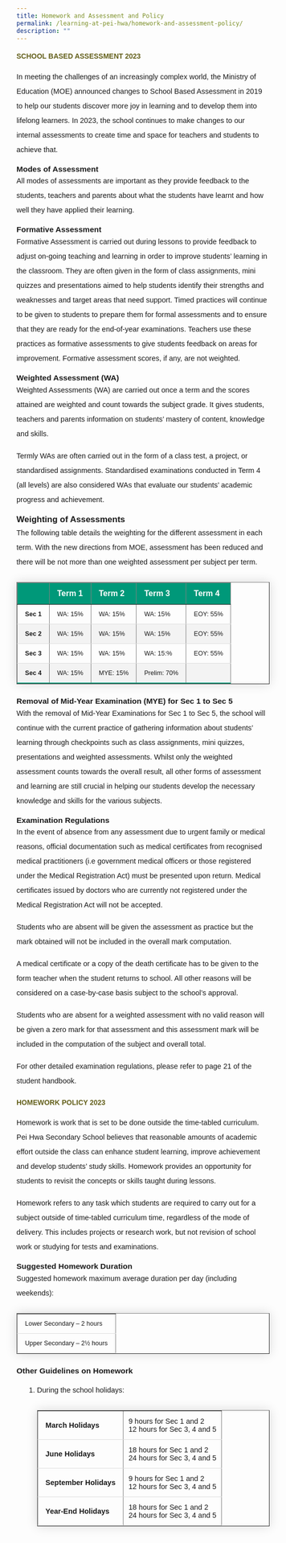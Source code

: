 ```yaml
---
title: Homework and Assessment and Policy
permalink: /learning-at-pei-hwa/homework-and-assessment-policy/
description: ""
---
```

<h4 style="color:#635f1a;font-family:sans-serif;font-weight:bold;">SCHOOL BASED ASSESSMENT 2023</h4>

<p style="font-size:14.5px; line-height:2;margin-top:15px;font-family:sans-serif;">In meeting the challenges of an increasingly complex world, the Ministry of Education (MOE) announced changes to School Based Assessment in 2019 to help our students discover more joy in learning and to develop them into lifelong learners. In 2023, the school continues to make changes to our internal assessments to create time and space for teachers and students to achieve that.</p>

<p style="margin-top:15px;font-size:15.5px;"><strong style="font-family:sans-serif;">Modes of Assessment</strong></p>

<p style="font-size:14.5px; line-height:2;margin:-15px 0 13px 0px;font-family:sans-serif;">All modes of assessments are important as they provide feedback to the students, teachers and parents about what the students have learnt and how well they have applied their learning.</p>

<p style="margin-top:15px;font-size:15.5px;"><strong style="font-family:sans-serif;">Formative Assessment</strong></p>

<p style="font-size:14.5px; line-height:2;margin:-15px 0 13px 0px;font-family:sans-serif;">Formative Assessment is carried out during lessons to provide feedback to adjust on-going teaching and learning in order to improve students’ learning in the classroom. They are often given in the form of class assignments, mini quizzes and presentations aimed to help students identify their strengths and weaknesses and target areas that need support. Timed practices will continue to be given to students to prepare them for formal assessments and to ensure that they are ready for the end-of-year examinations. Teachers use these practices as formative assessments to give students feedback on areas for improvement. Formative assessment scores, if any, are not weighted.</p>

<p style="margin-top:15.5px;font-size:15.5px;"><strong style="font-family:sans-serif;">Weighted Assessment (WA)</strong></p>

<p style="font-size:14.5px; line-height:2;margin:-15px 0 13px 0px;font-family:sans-serif;">Weighted Assessments (WA) are carried out once a term and the scores attained are weighted and count towards the subject grade. It gives students, teachers and parents information on students’ mastery of content, knowledge and skills.</p>

<p style="margin-top:15px;font-size:14.5px; line-height:2;font-family:sans-serif;">Termly WAs are often carried out in the form of a class test, a project, or standardised assignments. Standardised examinations conducted in Term 4 (all levels) are also considered WAs that evaluate our students’ academic progress and achievement.</p>

<p style="margin-top:15.5px;font-size:17px;"><strong style="font-family:sans-serif;">Weighting of Assessments</strong></p>

<p style="font-size:14.5px; line-height:2;margin:-15px 0 13px 0px;font-family:sans-serif;">The following table details the weighting for the different assessment in each term. With the new directions from MOE, assessment has been reduced and there will be not more than one weighted assessment per subject per term.</p>


<table border="1" style="border-collapse: collapse;margin: 25px 0;font-size: 0.9em;font-family: sans-serif;min-width: 400px; box-shadow: 0 0 20px rgba(0, 0, 0, 0.15);">
	
<thead style="background-color: #009879; font-weight: bold; font-size: 16px;">
		<tr>
			<td style="text-align:left;color:white;padding:12px 15px;font-family:sans-serif;">&nbsp;</td>
			<td style="text-align:left;color:white;padding:12px 15px;font-family:sans-serif;">Term 1</td>
			<td style="text-align:left;color:white;padding:12px 15px;font-family:sans-serif;">Term 2</td>
			<td style="text-align:left;color:white;padding:12px 15px;font-family:sans-serif;">Term 3</td>
			<td style="text-align:left;color:white;padding:12px 15px;font-family:sans-serif;">Term 4</td>
		</tr>
	</thead>

	
<tbody>
<tr style="border-bottom: 1px solid #dddddd;">
<td style="padding: 12px 15px;font-family:sans-serif;"><strong style="font-family:sans-serif;">Sec 1</strong></td>
<td style="padding: 12px 15px;font-family:sans-serif;">WA: 15%</td>
<td style="padding: 12px 15px;font-family:sans-serif;">WA: 15%</td>
<td style="padding: 12px 15px;font-family:sans-serif;">WA: 15%</td>
<td style="padding: 12px 15px;font-family:sans-serif;">EOY: 55%</td>
</tr>
	
<tr style="background-color: #f3f3f3;border-bottom: 1px solid #dddddd;">
<td style="padding: 12px 15px;font-family:Tahoma;"><strong style="font-family:sans-serif;">Sec 2</strong></td>
<td style="padding: 12px 15px;font-family:sans-serif;">WA: 15%</td>
<td style="padding: 12px 15px;font-family:sans-serif;">WA: 15%</td>
<td style="padding: 12px 15px;font-family:sans-serif;">WA: 15%</td>
<td style="padding: 12px 15px;font-family:sans-serif;">EOY: 55%</td>
</tr>
															
<tr style="border-bottom: 1px solid #dddddd;">
<td style="padding: 12px 15px;font-family:sans-serif;"><strong style="font-family:sans-serif;">Sec 3</strong></td>
<td style="padding: 12px 15px;font-family:sans-serif;">WA: 15%</td>
<td style="padding: 12px 15px;font-family:sans-serif;">WA: 15%</td>
<td style="padding: 12px 15px;font-family:sans-serif;">WA: 15:%</td>
<td style="padding: 12px 15px;font-family:sans-serif;">EOY: 55%</td>
</tr>
															
<tr style="border-bottom: 2px solid #009879;     background-color: #f3f3f3;">
<td style="padding: 12px 15px;font-family:sans-serif;"><strong style="font-family:sans-serif;">Sec 4</strong></td>
<td style="padding: 12px 15px;font-family:sans-serif;">WA: 15%</td>
<td style="padding: 12px 15px;font-family:sans-serif;">MYE: 15%</td>
<td style="padding: 12px 15px;font-family:sans-serif;">Prelim: 70%</td>
<td style="padding: 12px 15px;font-family:sans-serif;">&nbsp;</td>
</tr>
	
</tbody>
</table>

<p style="margin-top:15px;font-size:15.5px;"><strong style="font-family:sans-serif;">Removal of Mid-Year Examination (MYE) for Sec 1 to Sec 5</strong></p>

<p style="font-size:14.5px; line-height:2;margin:-15px 0 13px 0px;font-family:sans-serif;">With the removal of Mid-Year Examinations for Sec 1 to Sec 5, the school will continue with the current practice of gathering information about students’ learning through checkpoints such as class assignments, mini quizzes, presentations and weighted assessments. Whilst only the weighted assessment counts towards the overall result, all other forms of assessment and learning are still crucial in helping our students develop the necessary knowledge and skills for the various subjects.</p>

<p style="margin-top:15px;font-size:15.5px;"><strong style="font-family:sans-serif;">Examination Regulations </strong></p>

<p style="font-size:14.5px; line-height:2;margin:-15px 0 13px 0px;font-family:sans-serif;">In the event of absence from any assessment due to urgent family or medical reasons, official documentation such as medical certificates from recognised medical practitioners (i.e government medical officers or those registered under the Medical Registration Act) must be presented upon return. Medical certificates issued by doctors who are currently not registered under the Medical Registration Act will not be accepted. </p>

<p style="font-size:14.5px; line-height:2;margin-top:15px;font-family:sans-serif;">Students who are absent will be given the assessment as practice but the mark obtained will not be included in the overall mark computation.</p>

<p style="margin-top:15px;font-size:14.5px; line-height:2;font-family:sans-serif;">A medical certificate or a copy of the death certificate has to be given to the form teacher when the student returns to school. All other reasons will be considered on a case-by-case basis subject to the school’s approval.</p>

<p style="margin-top:15px;font-size:14.5px; line-height:2;font-family:sans-serif;">Students who are absent for a weighted assessment with no valid reason will be given a zero mark for that assessment and this assessment mark will be included in the computation of the subject and overall total. </p>

<p style="margin-top:15px;font-size:14.5px; line-height:2;font-family:sans-serif;">For other detailed examination regulations, please refer to page 21 of the student handbook.</p>

<h4 style="color:#635f1a;font-family:sans-serif;font-weight:bold;">HOMEWORK POLICY 2023</h4>

<p style="font-size:14.5px; line-height:2;margin-top:15px;font-family:sans-serif;">Homework is work that is set to be done outside the time-tabled curriculum. Pei Hwa Secondary School believes that reasonable amounts of academic effort outside the class can enhance student learning, improve achievement and develop students’ study skills. Homework provides an opportunity for students to revisit the concepts or skills taught during lessons.</p>

<p style="margin-top:15px;font-size:14.5px; line-height:2;font-family:sans-serif;">Homework refers to any task which students are required to carry out for a subject outside of time-tabled curriculum time, regardless of the mode of delivery. This includes projects or research work, but not revision of school work or studying for tests and examinations.</p>

<p style="margin-top:15px;font-size:15.5px;"><strong style="font-family:sans-serif;">Suggested Homework Duration</strong></p>

<p style="font-size:14.5px; line-height:2;margin:-15px 0 13px 0px;font-family:sans-serif;">Suggested homework maximum average duration per day (including weekends):</p>

<table border="1" style="border-collapse: collapse;margin: 25px 0;font-size: 0.9em;font-family: sans-serif;min-width: 400px; box-shadow: 0 0 20px rgba(0, 0, 0, 0.15);">

<tbody>
<tr style="border-bottom: 1px solid #dddddd;">
<td style="padding: 12px 15px;font-family:sans-serif;">Lower Secondary&nbsp;– 2&nbsp;hours</td>
</tr>
															
<tr style="border-bottom: 1px solid #dddddd;">
<td style="padding: 12px 15px;font-family:sans-serif;">Upper Secondary&nbsp;– 2½ hours</td>
</tr>
	
</tbody>
</table>

<p style="margin-top:15px;font-size:15.5px;"><strong style="font-family:sans-serif;">Other Guidelines on Homework</strong></p>
<ol style="margin-top:5px;">
<li aria-level="1" style="font-size:14.5px; line-height:2;margin-left:17px;font-family:sans-serif;">During the school holidays:

<table border="1" style="border-collapse: collapse;margin: 25px 0;font-size: 0.9em;font-family: sans-serif;min-width: 400px; box-shadow: 0 0 20px rgba(0, 0, 0, 0.15);">
	
<tbody>
<tr style="border-bottom: 1px solid #dddddd;">
<td style="padding: 20px 15px; font-size:14.5px; font-family:sans-serif;"><strong style="font-family:sans-serif;">March Holidays</strong></td>
<td style="padding: 6px 10px;font-size:14.5px;font-family:sans-serif;">9 hours for Sec 1 and 2 <br>12 hours for Sec 3, 4 and 5</td>
</tr>
	
<tr style="border-bottom: 1px solid #dddddd;">
<td style="padding: 20px 15px;font-size:14.5px;font-family:sans-serif;"><strong style="font-family:sans-serif;">June Holidays</strong></td>
<td style="padding: 6px 10px;font-size:14.5px;font-family:sans-serif;">18 hours for Sec 1 and 2 <br>24 hours for Sec 3, 4 and 5</td>
</tr>
	
<tr style="border-bottom: 1px solid #dddddd;">
<td style="padding: 20px 15px;font-size:14.5px;font-family:sans-serif;"><strong style="font-family:sans-serif;">September Holidays</strong></td>
<td style="padding: 6px 10px;font-size:14.5px;font-family:sans-serif;">9 hours for Sec 1 and 2 <br>12 hours for Sec 3, 4 and 5</td>
</tr>

<tr style="border-bottom: 1px solid #dddddd;">
<td style="padding: 20px 15px;font-size:14.5px;font-family:sans-serif;"><strong style="font-family:sans-serif;">Year-End Holidays</strong></td>
<td style="padding: 6px 10px;font-size:14.5px;font-family:sans-serif;">18 hours for Sec 1 and 2 <br>24 hours for Sec 3, 4 and 5</td>
</tr>
	
</tbody>
</table>
</li>
</ol>